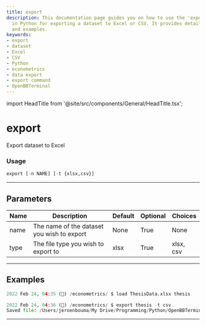 ```yaml
---
title: export
description: This documentation page guides you on how to use the 'export' command
  in Python for exporting a dataset to Excel or CSV. It provides detailed usage, parameters,
  and examples.
keywords:
- export
- dataset
- Excel
- CSV
- Python
- econometrics
- data export
- export command
- OpenBBTerminal
---
```


import HeadTitle from '@site/src/components/General/HeadTitle.tsx';

<HeadTitle title="export - Econometrics - Reference | OpenBB Terminal Docs" />

# export

Export dataset to Excel

### Usage

```python
export [-n NAME] [-t {xlsx,csv}]
```

---

## Parameters

| Name | Description | Default | Optional | Choices |
| ---- | ----------- | ------- | -------- | ------- |
| name | The name of the dataset you wish to export | None | True | None |
| type | The file type you wish to export to | xlsx | True | xlsx, csv |


---

## Examples

```python
2022 Feb 24, 04:35 (🦋) /econometrics/ $ load ThesisData.xlsx thesis

2022 Feb 24, 04:36 (🦋) /econometrics/ $ export thesis -t csv
Saved file: /Users/jeroenbouma/My Drive/Programming/Python/OpenBBTerminal/exports/statistics/thesis_20220224_103614.csv
```
---
